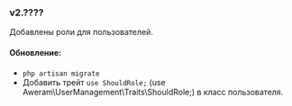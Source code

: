### v2.????

Добавлены роли для пользователей.

#### Обновление:
- `php artisan migrate`
- Добавить трейт `use ShouldRole;` (use Aweram\UserManagement\Traits\ShouldRole;) в класс пользователя.
